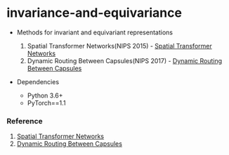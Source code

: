 # invariance-and-equivariance

- Methods for invariant and equivariant representations
  1. Spatial Transformer Networks(NIPS 2015) - [Spatial Transformer Networks]
  2. Dynamic Routing Between Capsules(NIPS 2017) - [Dynamic Routing Between Capsules]
  
- Dependencies
  - Python 3.6+
  - PyTorch==1.1

### Reference
1. [Spatial Transformer Networks]
2. [Dynamic Routing Between Capsules]

[Spatial Transformer Networks]: https://papers.nips.cc/paper/5854-spatial-transformer-networks
[Dynamic Routing Between Capsules]: https://papers.nips.cc/paper/6975-dynamic-routing-between-capsules.pdf
